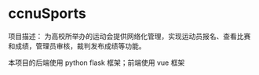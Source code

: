 # ccnuSports
项目描述： 为高校所举办的运动会提供网络化管理，实现运动员报名、查看比赛和成绩，管理员审核，裁判发布成绩等功能。

本项目的后端使用 python flask 框架；前端使用 vue 框架
